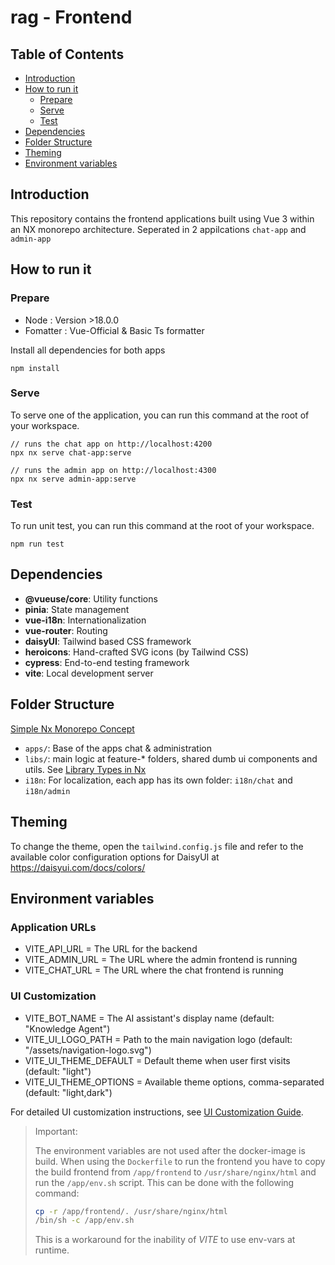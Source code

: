 # rag - Frontend

## Table of Contents

 - [Introduction](#introduction)
 - [How to run it](#how-to-run-it)
    - [Prepare](#prepare)
    - [Serve](#serve)
    - [Test](#test)
 - [Dependencies](#dependencies)
 - [Folder Structure](#folder-structure)
 - [Theming](#theme)
 - [Environment variables](#env)

## Introduction

This repository contains the frontend applications built using Vue 3 within an NX monorepo architecture. 
Seperated in 2 appilcations `chat-app` and `admin-app`

## How to run it

### Prepare
- Node : Version >18.0.0
- Fomatter : Vue-Official & Basic Ts formatter

Install all dependencies for both apps
```shell
npm install
```

### Serve

To serve one of the application, you can run this command at the root of your workspace.

```shell
// runs the chat app on http://localhost:4200
npx nx serve chat-app:serve

// runs the admin app on http://localhost:4300
npx nx serve admin-app:serve
```

### Test

To run unit test, you can run this command at the root of your workspace.

```shell
npm run test
```

## Dependencies

- **@vueuse/core**: Utility functions
- **pinia**: State management
- **vue-i18n**: Internationalization
- **vue-router**: Routing
- **daisyUI**: Tailwind based CSS framework 
- **heroicons**: Hand-crafted SVG icons (by Tailwind CSS) 
- **cypress**: End-to-end testing framework
- **vite**: Local development server 

## Folder Structure
[Simple Nx Monorepo Concept](https://nx.dev/concepts/more-concepts/monorepo-nx-enterprise#scope-where-a-library-lives-who-owns-it)


- `apps/`: Base of the apps chat & administration
- `libs/`: main logic at feature-* folders, shared dumb ui components and utils. See [Library Types in Nx](https://nx.dev/concepts/more-concepts/library-types)
- `i18n`: For localization, each app has its own folder: `i18n/chat` and `i18n/admin`

## Theming

To change the theme, open the `tailwind.config.js` file and refer to the available color configuration options for DaisyUI at https://daisyui.com/docs/colors/

## Environment variables

### Application URLs
- VITE_API_URL = The URL for the backend
- VITE_ADMIN_URL = The URL where the admin frontend is running
- VITE_CHAT_URL = The URL where the chat frontend is running

### UI Customization
- VITE_BOT_NAME = The AI assistant's display name (default: "Knowledge Agent")
- VITE_UI_LOGO_PATH = Path to the main navigation logo (default: "/assets/navigation-logo.svg")
- VITE_UI_THEME_DEFAULT = Default theme when user first visits (default: "light")
- VITE_UI_THEME_OPTIONS = Available theme options, comma-separated (default: "light,dark")

For detailed UI customization instructions, see [UI Customization Guide](../docs/UI_Customization.md).

> Important: 
>
> The environment variables are not used after the docker-image is build. 
> When using the `Dockerfile` to run the frontend you have to copy the build frontend  from `/app/frontend` to `/usr/share/nginx/html` and run the `/app/env.sh` script. 
>This can be done with the following command:
> ```bash
>cp -r /app/frontend/. /usr/share/nginx/html
>/bin/sh -c /app/env.sh
>```
>This is a workaround for the inability of *VITE* to use env-vars at runtime.
